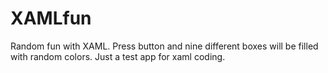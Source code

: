 XAMLfun
=======

Random fun with XAML.
Press button and nine different boxes will be filled with random colors.
Just a test app for xaml coding.

